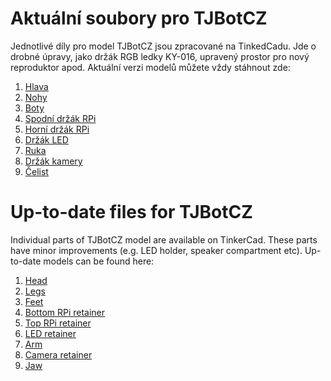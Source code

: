 # Aktuální soubory pro TJBotCZ
Jednotlivé díly pro model TJBotCZ jsou zpracované na TinkedCadu. Jde o drobné úpravy, jako držák RGB ledky KY-016, upravený prostor pro nový reproduktor apod. Aktuální verzi modelů můžete vždy stáhnout zde:
1. [Hlava](https://www.tinkercad.com/things/ckXfUXJHwkc-tjbotcz-head)
2. [Nohy](https://www.tinkercad.com/things/j8Bk9mEz7b5-tjbotcz-legs)
3. [Boty](https://www.tinkercad.com/things/3KehSzKCCJv-tjbotcz-feet)
4. [Spodní držák RPi](https://www.tinkercad.com/things/iRASvvgaLr3-tjbotcz-rpi-holder-bottom)
5. [Horní držák RPi](https://www.tinkercad.com/things/4huGI5drlWC-tjbotcz-rpi-holder-top)
6. [Držák LED](https://www.tinkercad.com/things/43u6u3XiJyv-tjbotcz-rgb-led-holder)
7. [Ruka](https://www.tinkercad.com/things/e7vMExCoSuo-tjbotcz-arm)
8. [Držák kamery](https://www.tinkercad.com/things/eUyFDT232ma-tjbotcz-camera-holder)
9. [Čelist](https://www.tinkercad.com/things/a42qoFhqGhZ-tjbotcz-jaw)


# Up-to-date files for TJBotCZ
Individual parts of TJBotCZ model are available on TinkerCad. These parts have minor improvements (e.g. LED holder, speaker compartment etc). Up-to-date models can be found here:
1. [Head](https://www.tinkercad.com/things/ckXfUXJHwkc-tjbotcz-head)
2. [Legs](https://www.tinkercad.com/things/j8Bk9mEz7b5-tjbotcz-legs)
3. [Feet](https://www.tinkercad.com/things/3KehSzKCCJv-tjbotcz-feet)
4. [Bottom RPi retainer](https://www.tinkercad.com/things/iRASvvgaLr3-tjbotcz-rpi-holder-bottom)
5. [Top RPi retainer](https://www.tinkercad.com/things/4huGI5drlWC-tjbotcz-rpi-holder-top)
6. [LED retainer](https://www.tinkercad.com/things/43u6u3XiJyv-tjbotcz-rgb-led-holder)
7. [Arm](https://www.tinkercad.com/things/e7vMExCoSuo-tjbotcz-arm)
8. [Camera retainer](https://www.tinkercad.com/things/eUyFDT232ma-tjbotcz-camera-holder)
9. [Jaw](https://www.tinkercad.com/things/a42qoFhqGhZ-tjbotcz-jaw)
